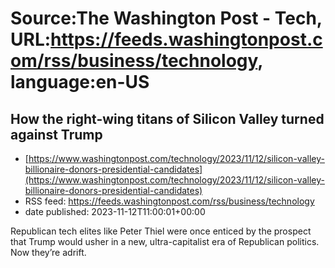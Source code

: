 # Source:The Washington Post - Tech, URL:https://feeds.washingtonpost.com/rss/business/technology, language:en-US

## How the right-wing titans of Silicon Valley turned against Trump
 - [https://www.washingtonpost.com/technology/2023/11/12/silicon-valley-billionaire-donors-presidential-candidates](https://www.washingtonpost.com/technology/2023/11/12/silicon-valley-billionaire-donors-presidential-candidates)
 - RSS feed: https://feeds.washingtonpost.com/rss/business/technology
 - date published: 2023-11-12T11:00:01+00:00

Republican tech elites like Peter Thiel were once enticed by the prospect that Trump would usher in a new, ultra-capitalist era of Republican politics. Now they’re adrift.

